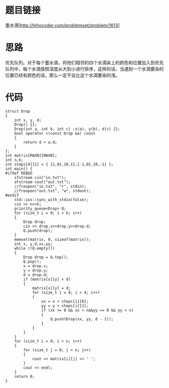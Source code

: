 ﻿# 题目链接
墨水滴[http://hihocoder.com/problemset/problem/1613]

# 思路
优先队列。对于每个墨水滴，将他们相邻的四个水滴染上的颜色和位置加入到优先队列中，每个水滴按照深度从大到小进行排序，这样的话，当遇到一个水滴要染的位置已经有颜色的话，那么一定不会比这个水滴要染的浅。

# 代码
	struct Drop
	{
		int x, y, d;
		Drop() {};
		Drop(int a, int b, int c) :x(a), y(b), d(c) {};
		bool operator <(const Drop &a) const 
		{
			return d < a.d;
		}
	};
	int matrix[MAXN][MAXN];
	int n,k;
	int steps[4][2] = { {1,0},{0,1},{-1,0},{0,-1} };
	int main() {
	#ifdef DEBUG
		ifstream cin("in.txt");
		ofstream cout("out.txt");
		//freopen("in.txt", "r", stdin);
		//freopen("out.txt", "w", stdout);
	#endif
		std::ios::sync_with_stdio(false);
		cin >> n>>k;
		priority_queue<Drop> Q;
		for (size_t i = 0; i < k; i++)
		{
			Drop drop;
			cin >> drop.x>>drop.y>>drop.d;
			Q.push(drop);
		}
		memset(matrix, 0, sizeof(matrix));
		int x, y,d,xx,yy;
		while (!Q.empty())
		{
			Drop drop = Q.top();
			Q.pop();
			x = drop.x;
			y = drop.y;
			d = drop.d;
			if (matrix[x][y] < d)
			{
				matrix[x][y] = d;
				for (size_t i = 0; i < 4; i++)
				{
					xx = x + steps[i][0];
					yy = y + steps[i][1];
					if (xx >= 0 && xx < n&&yy >= 0 && yy < n)
					{
						Q.push(Drop(xx, yy, d - 1));
					}
				}
			}
		}
		for (size_t i = 0; i < n; i++)
		{
			for (size_t j = 0; j < n; j++)
			{
				cout << matrix[i][j] << ' ';
			}
			cout << endl;
		}
		return 0;
	}

